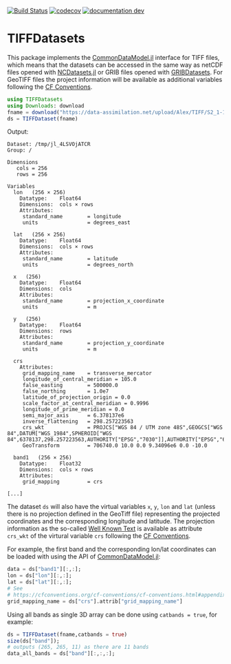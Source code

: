 [![Build Status](https://github.com/Alexander-Barth/TIFFDatasets.jl/workflows/CI/badge.svg)](https://github.com/Alexander-Barth/TIFFDatasets.jl/actions)
[![codecov](https://codecov.io/github/Alexander-Barth/TIFFDatasets.jl/graph/badge.svg?token=IHIF42JVKU)](https://codecov.io/github/Alexander-Barth/TIFFDatasets.jl)
[![documentation dev](https://img.shields.io/badge/docs-dev-blue.svg)](https://alexander-barth.github.io/TIFFDatasets.jl/dev/)

# TIFFDatasets


This package implements the [CommonDataModel.jl](https://github.com/JuliaGeo/CommonDataModel.jl) interface for TIFF files, which means that the datasets can be accessed in the same way as netCDF files opened with [NCDatasets.jl](https://github.com/Alexander-Barth/NCDatasets.jl) or GRIB files opened with [GRIBDatasets](https://github.com/JuliaGeo/GRIBDatasets.jl). For GeoTIFF files the project information will be available as additional variables following the [CF Conventions](https://cfconventions.org/cf-conventions/cf-conventions.html#use-of-the-crs-well-known-text-format).

```julia
using TIFFDatasets
using Downloads: download
fname = download("https://data-assimilation.net/upload/Alex/TIFF/S2_1-12-19_48MYU_0.tif")
ds = TIFFDataset(fname)
```

Output:

```
Dataset: /tmp/jl_4LSVOjATCR
Group: /

Dimensions
   cols = 256
   rows = 256

Variables
  lon   (256 × 256)
    Datatype:    Float64
    Dimensions:  cols × rows
    Attributes:
     standard_name        = longitude
     units                = degrees_east

  lat   (256 × 256)
    Datatype:    Float64
    Dimensions:  cols × rows
    Attributes:
     standard_name        = latitude
     units                = degrees_north

  x   (256)
    Datatype:    Float64
    Dimensions:  cols
    Attributes:
     standard_name        = projection_x_coordinate
     units                = m

  y   (256)
    Datatype:    Float64
    Dimensions:  rows
    Attributes:
     standard_name        = projection_y_coordinate
     units                = m

  crs
    Attributes:
     grid_mapping_name    = transverse_mercator
     longitude_of_central_meridian = 105.0
     false_easting        = 500000.0
     false_northing       = 1.0e7
     latitude_of_projection_origin = 0.0
     scale_factor_at_central_meridian = 0.9996
     longitude_of_prime_meridian = 0.0
     semi_major_axis      = 6.378137e6
     inverse_flattening   = 298.257223563
     crs_wkt              = PROJCS["WGS 84 / UTM zone 48S",GEOGCS["WGS 84",DATUM["WGS_1984",SPHEROID["WGS 84",6378137,298.257223563,AUTHORITY["EPSG","7030"]],AUTHORITY["EPSG","6326"]],PRIMEM["Greenwich",0,AUTHORITY["EPSG","8901"]],UNIT["degree",0.0174532925199433,AUTHORITY["EPSG","9122"]],AUTHORITY["EPSG","4326"]],PROJECTION["Transverse_Mercator"],PARAMETER["latitude_of_origin",0],PARAMETER["central_meridian",105],PARAMETER["scale_factor",0.9996],PARAMETER["false_easting",500000],PARAMETER["false_northing",10000000],UNIT["metre",1,AUTHORITY["EPSG","9001"]],AXIS["Easting",EAST],AXIS["Northing",NORTH],AUTHORITY["EPSG","32748"]]
     GeoTransform         = 706740.0 10.0 0.0 9.34096e6 0.0 -10.0

  band1   (256 × 256)
    Datatype:    Float32
    Dimensions:  cols × rows
    Attributes:
     grid_mapping         = crs

[...]
```

The dataset `ds` will also have the virtual variables `x`, `y`, `lon` and `lat`
(unless there is no projection defined in the GeoTiff file)
representing the projected coordinates and the corresponding longitude and latitude.
The projection information as the so-called [Well Known Text](https://en.wikipedia.org/wiki/Well-known_text_representation_of_coordinate_reference_systems) is available as attribute `crs_wkt` of the virtural variable `crs` following the [CF Conventions](https://cfconventions.org/cf-conventions/cf-conventions.html#use-of-the-crs-well-known-text-format).


For example, the first band and the corresponding lon/lat coordinates can be loaded with using the API of [CommonDataModel.jl](https://github.com/JuliaGeo/CommonDataModel.jl):

```julia
data = ds["band1"][:,:];
lon = ds["lon"][:,:];
lat = ds["lat"][:,:];
# See
# https://cfconventions.org/cf-conventions/cf-conventions.html#appendix-grid-mappings
grid_mapping_name = ds["crs"].attrib["grid_mapping_name"]
```

Using all bands as single 3D array can be done using `catbands = true`, for example:

```julia
ds = TIFFDataset(fname,catbands = true)
size(ds["band"]);
# outputs (265, 265, 11) as there are 11 bands
data_all_bands = ds["band"][:,:,:];
```
